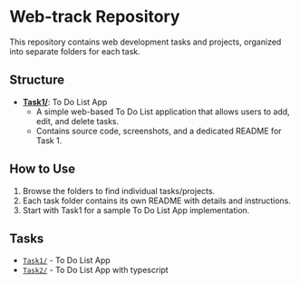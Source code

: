 # Web-track Repository

This repository contains web development tasks and projects, organized into separate folders for each task.

## Structure


- [**Task1/**](./Task1): To Do List App
  - A simple web-based To Do List application that allows users to add, edit, and delete tasks.
  - Contains source code, screenshots, and a dedicated README for Task 1.

## How to Use

1. Browse the folders to find individual tasks/projects.
2. Each task folder contains its own README with details and instructions.
3. Start with Task1 for a sample To Do List App implementation.

## Tasks

- [`Task1/`](./Task1) - To Do List App
- [`Task2/`](./Task2) - To Do List App with typescript

